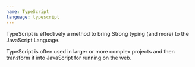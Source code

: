 ```yaml
---
name: TypeScript
language: typescript
---
```


TypeScript is effectively a method to bring Strong typing (and more) to the JavaScript Language.
<!--more-->
TypeScript is often used in larger or more complex projects and then transform it into JavaScript for running on the web.
